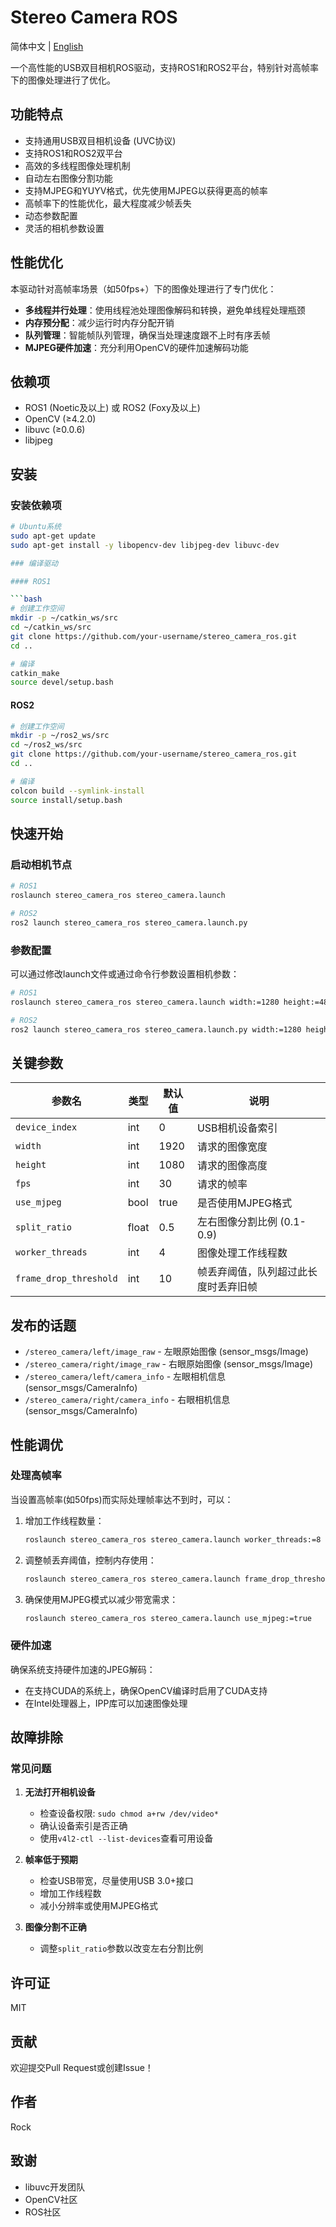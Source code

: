 # Stereo Camera ROS

简体中文 | [English](README_EN.md)

一个高性能的USB双目相机ROS驱动，支持ROS1和ROS2平台，特别针对高帧率下的图像处理进行了优化。

## 功能特点

- 支持通用USB双目相机设备 (UVC协议)
- 支持ROS1和ROS2双平台
- 高效的多线程图像处理机制
- 自动左右图像分割功能
- 支持MJPEG和YUYV格式，优先使用MJPEG以获得更高的帧率
- 高帧率下的性能优化，最大程度减少帧丢失
- 动态参数配置
- 灵活的相机参数设置

## 性能优化

本驱动针对高帧率场景（如50fps+）下的图像处理进行了专门优化：

- **多线程并行处理**：使用线程池处理图像解码和转换，避免单线程处理瓶颈
- **内存预分配**：减少运行时内存分配开销
- **队列管理**：智能帧队列管理，确保当处理速度跟不上时有序丢帧
- **MJPEG硬件加速**：充分利用OpenCV的硬件加速解码功能

## 依赖项

- ROS1 (Noetic及以上) 或 ROS2 (Foxy及以上)
- OpenCV (≥4.2.0)
- libuvc (≥0.0.6)
- libjpeg

## 安装

### 安装依赖项

```bash
# Ubuntu系统
sudo apt-get update
sudo apt-get install -y libopencv-dev libjpeg-dev libuvc-dev

### 编译驱动

#### ROS1

```bash
# 创建工作空间
mkdir -p ~/catkin_ws/src
cd ~/catkin_ws/src
git clone https://github.com/your-username/stereo_camera_ros.git
cd ..

# 编译
catkin_make
source devel/setup.bash
```

#### ROS2

```bash
# 创建工作空间
mkdir -p ~/ros2_ws/src
cd ~/ros2_ws/src
git clone https://github.com/your-username/stereo_camera_ros.git
cd ..

# 编译
colcon build --symlink-install
source install/setup.bash
```

## 快速开始

### 启动相机节点

```bash
# ROS1
roslaunch stereo_camera_ros stereo_camera.launch

# ROS2
ros2 launch stereo_camera_ros stereo_camera.launch.py
```

### 参数配置

可以通过修改launch文件或通过命令行参数设置相机参数：

```bash
# ROS1
roslaunch stereo_camera_ros stereo_camera.launch width:=1280 height:=480 fps:=60 device_index:=0

# ROS2
ros2 launch stereo_camera_ros stereo_camera.launch.py width:=1280 height:=480 fps:=60 device_index:=0
```

## 关键参数

| 参数名 | 类型 | 默认值 | 说明 |
|--------|------|-------|------|
| `device_index` | int | 0 | USB相机设备索引 |
| `width` | int | 1920 | 请求的图像宽度 |
| `height` | int | 1080 | 请求的图像高度 |
| `fps` | int | 30 | 请求的帧率 |
| `use_mjpeg` | bool | true | 是否使用MJPEG格式 |
| `split_ratio` | float | 0.5 | 左右图像分割比例 (0.1-0.9) |
| `worker_threads` | int | 4 | 图像处理工作线程数 |
| `frame_drop_threshold` | int | 10 | 帧丢弃阈值，队列超过此长度时丢弃旧帧 |

## 发布的话题

- `/stereo_camera/left/image_raw` - 左眼原始图像 (sensor_msgs/Image)
- `/stereo_camera/right/image_raw` - 右眼原始图像 (sensor_msgs/Image)
- `/stereo_camera/left/camera_info` - 左眼相机信息 (sensor_msgs/CameraInfo)
- `/stereo_camera/right/camera_info` - 右眼相机信息 (sensor_msgs/CameraInfo)

## 性能调优

### 处理高帧率

当设置高帧率(如50fps)而实际处理帧率达不到时，可以：

1. 增加工作线程数量：
   ```bash
   roslaunch stereo_camera_ros stereo_camera.launch worker_threads:=8
   ```

2. 调整帧丢弃阈值，控制内存使用：
   ```bash
   roslaunch stereo_camera_ros stereo_camera.launch frame_drop_threshold:=5
   ```

3. 确保使用MJPEG模式以减少带宽需求：
   ```bash
   roslaunch stereo_camera_ros stereo_camera.launch use_mjpeg:=true
   ```

### 硬件加速

确保系统支持硬件加速的JPEG解码：
- 在支持CUDA的系统上，确保OpenCV编译时启用了CUDA支持
- 在Intel处理器上，IPP库可以加速图像处理

## 故障排除

### 常见问题

1. **无法打开相机设备**
   - 检查设备权限: `sudo chmod a+rw /dev/video*`
   - 确认设备索引是否正确
   - 使用`v4l2-ctl --list-devices`查看可用设备

2. **帧率低于预期**
   - 检查USB带宽，尽量使用USB 3.0+接口
   - 增加工作线程数
   - 减小分辨率或使用MJPEG格式

3. **图像分割不正确**
   - 调整`split_ratio`参数以改变左右分割比例

## 许可证

MIT

## 贡献

欢迎提交Pull Request或创建Issue！

## 作者

Rock

## 致谢

- libuvc开发团队
- OpenCV社区
- ROS社区